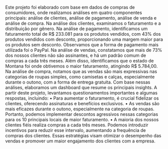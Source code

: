 Este projeto foi elaborado com base em dados de compras de consumidores, onde realizamos análises em quatro componentes principais: análise de clientes, análise de pagamento, análise de venda e análise de compra. Na análise dos clientes, examinamos o faturamento e a distribuição por gênero. Na análise de pagamento, identificamos um faturamento total de R$ 233.081 para os produtos vendidos, com 43% dos produtos vendidos com desconto, proporcionando uma margem maior para os produtos sem desconto. Observamos que a forma de pagamento mais utilizada foi o PayPal.
Na análise de vendas, constatamos que mais de 73% dos nossos clientes não são assinantes, e há um padrão comum de compras a cada três meses. Além disso, identificamos que o estado de Montana foi onde obtivemos o maior faturamento, atingindo R$ 5.784,00. Na análise de compra, notamos que as vendas são mais expressivas nas categorias de roupas simples, como camisetas e calças, especialmente durante o outono, com a forma de entrega gratuita.
Com base nessas análises, elaboramos um dashboard que resume os principais insights. A partir deste projeto, levantamos questionamentos importantes e algumas respostas, incluindo:
•	Para aumentar o faturamento, é crucial fidelizar os clientes, oferecendo assinaturas e benefícios exclusivos.
•	As vendas são mais eficazes durante o outono, especialmente na categoria de roupas. Portanto, podemos implementar descontos agressivos nessas categorias para os 10 principais locais de maior faturamento.
•	A maioria dos nossos clientes fiéis realiza compras a cada três meses. Podemos introduzir incentivos para reduzir esse intervalo, aumentando a frequência de compras dos clientes.
Essas estratégias visam otimizar o desempenho das vendas e promover um maior engajamento dos clientes com a empresa.

